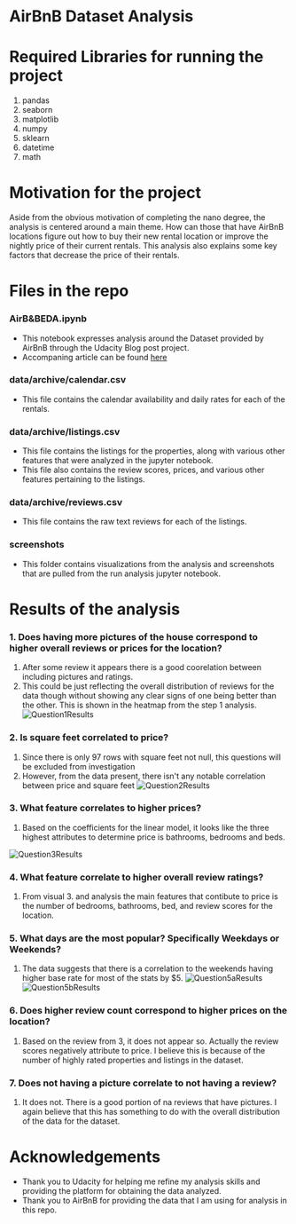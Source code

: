 # AirBnB Dataset Analysis 

# Required Libraries for running the project
1. pandas
2. seaborn
3. matplotlib
4. numpy
5. sklearn
6. datetime
7. math

# Motivation for the project
Aside from the obvious motivation of completing the nano degree, the analysis is centered around a main theme. How can those that have AirBnB locations figure out how to buy their new rental location or improve the nightly price of their current rentals. This analysis also explains some key factors that decrease the price of their rentals. 

# Files in the repo
### AirB&BEDA.ipynb
* This notebook expresses analysis around the Dataset provided by AirBnB through the Udacity Blog post project.
* Accompaning article can be found [here](https://elibrunette.medium.com/factors-to-increase-rental-prices-for-airbnb-6a4cbb928e0d) 
### data/archive/calendar.csv
* This file contains the calendar availability and daily rates for each of the rentals. 
### data/archive/listings.csv
* This file contains the listings for the properties, along with various other features that were analyzed in the jupyter notebook. 
* This file also contains the review scores, prices, and various other features pertaining to the listings. 
### data/archive/reviews.csv
* This file contains the raw text reviews for each of the listings. 
### screenshots 
* This folder contains visualizations from the analysis and screenshots that are pulled from the run analysis jupyter notebook. 

# Results of the analysis
### 1. Does having more pictures of the house correspond to higher overall reviews or prices for the location?
1. After some review it appears there is a good coorelation between including pictures and ratings.
2. This could be just reflecting the overall distribution of reviews for the data though without showing any clear signs of one being better than the other. This is shown in the heatmap from the step 1 analysis. 
![Question1Results](/screenshots/HeatmapOfPictureDistribution.PNG)

### 2. Is square feet correlated to price?
1. Since there is only 97 rows with square feet not null, this questions will be excluded from investigation
2. However, from the data present, there isn't any notable correlation between price and square feet
![Question2Results](/screenshots/SquareFeetVisual.PNG)

### 3. What feature correlates to higher prices?
1. Based on the coefficients for the linear model, it looks like the three highest attributes to determine price is bathrooms, bedrooms and beds.

![Question3Results](/screenshots/FeatureBarChart.PNG)
### 4. What feature correlate to higher overall review ratings?
1. From visual 3. and analysis the main features that contibute to price is the number of bedrooms, bathrooms, bed, and review scores for the location. 

### 5. What days are the most popular? Specifically Weekdays or Weekends?
1. The data suggests that there is a correlation to the weekends having higher base rate for most of the stats by $5.
![Question5aResults](/screenshots/WeekdayPriceHistogram.PNG)
![Question5bResults](/screenshots/WeekendPriceHistogram.PNG)

### 6. Does higher review count correspond to higher prices on the location?
1. Based on the review from 3, it does not appear so. Actually the review scores negatively attribute to price. I believe this is because of the number of highly rated properties and listings in the dataset.

### 7. Does not having a picture correlate to not having a review?
1. It does not. There is a good portion of na reviews that have pictures. I again believe that this has something to do with the overall distribution of the data for the dataset.

# Acknowledgements
* Thank you to Udacity for helping me refine my analysis skills and providing the platform for obtaining the data analyzed. 
* Thank you to AirBnB for providing the data that I am using for analysis in this repo. 